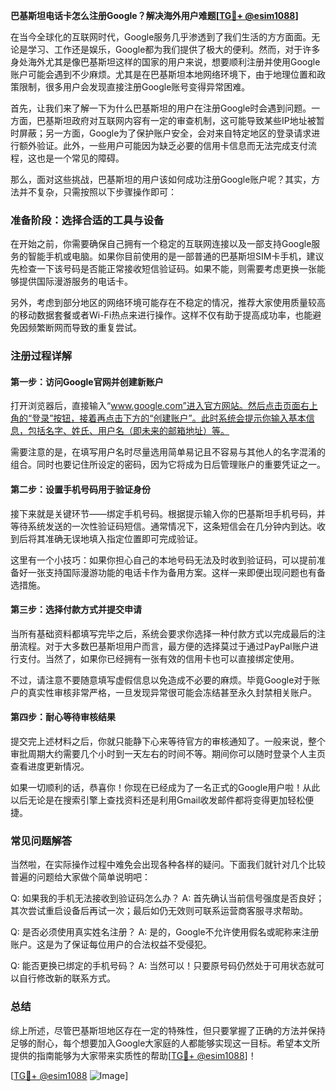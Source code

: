 **巴基斯坦电话卡怎么注册Google？解决海外用户难题[[TG💪+ @esim1088](https://t.me/s/esim1088)]**

在当今全球化的互联网时代，Google服务几乎渗透到了我们生活的方方面面。无论是学习、工作还是娱乐，Google都为我们提供了极大的便利。然而，对于许多身处海外尤其是像巴基斯坦这样的国家的用户来说，想要顺利注册并使用Google账户可能会遇到不少麻烦。尤其是在巴基斯坦本地网络环境下，由于地理位置和政策限制，很多用户会发现直接注册Google账号变得异常困难。

首先，让我们来了解一下为什么巴基斯坦的用户在注册Google时会遇到问题。一方面，巴基斯坦政府对互联网内容有一定的审查机制，这可能导致某些IP地址被暂时屏蔽；另一方面，Google为了保护账户安全，会对来自特定地区的登录请求进行额外验证。此外，一些用户可能因为缺乏必要的信用卡信息而无法完成支付流程，这也是一个常见的障碍。

那么，面对这些挑战，巴基斯坦的用户该如何成功注册Google账户呢？其实，方法并不复杂，只需按照以下步骤操作即可：

### 准备阶段：选择合适的工具与设备

在开始之前，你需要确保自己拥有一个稳定的互联网连接以及一部支持Google服务的智能手机或电脑。如果你目前使用的是一部普通的巴基斯坦SIM卡手机，建议先检查一下该号码是否能正常接收短信验证码。如果不能，则需要考虑更换一张能够提供国际漫游服务的电话卡。

另外，考虑到部分地区的网络环境可能存在不稳定的情况，推荐大家使用质量较高的移动数据套餐或者Wi-Fi热点来进行操作。这样不仅有助于提高成功率，也能避免因频繁断网而导致的重复尝试。

### 注册过程详解

#### 第一步：访问Google官网并创建新账户

打开浏览器后，直接输入“www.google.com”进入官方网站。然后点击页面右上角的“登录”按钮，接着再点击下方的“创建账户”。此时系统会提示你输入基本信息，包括名字、姓氏、用户名（即未来的邮箱地址）等。

需要注意的是，在填写用户名时尽量选用简单易记且不容易与其他人的名字混淆的组合。同时也要记住所设定的密码，因为它将成为日后管理账户的重要凭证之一。

#### 第二步：设置手机号码用于验证身份

接下来就是关键环节——绑定手机号码。根据提示输入你的巴基斯坦手机号码，并等待系统发送的一次性验证码短信。通常情况下，这条短信会在几分钟内到达。收到后将其准确无误地填入指定位置即可完成验证。

这里有一个小技巧：如果你担心自己的本地号码无法及时收到验证码，可以提前准备好一张支持国际漫游功能的电话卡作为备用方案。这样一来即便出现问题也有备选措施。

#### 第三步：选择付款方式并提交申请

当所有基础资料都填写完毕之后，系统会要求你选择一种付款方式以完成最后的注册流程。对于大多数巴基斯坦用户而言，最方便的选择莫过于通过PayPal账户进行支付。当然了，如果你已经拥有一张有效的信用卡也可以直接绑定使用。

不过，请注意不要随意填写虚假信息以免造成不必要的麻烦。毕竟Google对于账户的真实性审核非常严格，一旦发现异常很可能会冻结甚至永久封禁相关账户。

#### 第四步：耐心等待审核结果

提交完上述材料之后，你就只能静下心来等待官方的审核通知了。一般来说，整个审批周期大约需要几个小时到一天左右的时间不等。期间你可以随时登录个人主页查看进度更新情况。

如果一切顺利的话，恭喜你！你现在已经成为了一名正式的Google用户啦！从此以后无论是在搜索引擎上查找资料还是利用Gmail收发邮件都将变得更加轻松便捷。

### 常见问题解答

当然啦，在实际操作过程中难免会出现各种各样的疑问。下面我们就针对几个比较普遍的问题给大家做个简单说明吧：

Q: 如果我的手机无法接收到验证码怎么办？
A: 首先确认当前信号强度是否良好；其次尝试重启设备后再试一次；最后如仍无效则可联系运营商客服寻求帮助。

Q: 是否必须使用真实姓名注册？
A: 是的，Google不允许使用假名或昵称来注册账户。这是为了保证每位用户的合法权益不受侵犯。

Q: 能否更换已绑定的手机号码？
A: 当然可以！只要原号码仍然处于可用状态就可以自行修改新的联系方式。

### 总结

综上所述，尽管巴基斯坦地区存在一定的特殊性，但只要掌握了正确的方法并保持足够的耐心，每个想要加入Google大家庭的人都能够实现这一目标。希望本文所提供的指南能够为大家带来实质性的帮助[[TG💪+ @esim1088](https://t.me/s/esim1088)]！

[[TG💪+ @esim1088](https://t.me/s/esim1088) ![Image](https://i.postimg.cc/4NQfJmqS/Snipaste-2025-05-13-00-14-12.png)]